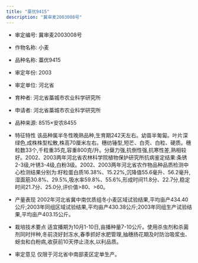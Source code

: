 ```yaml
---
title: "藁优9415"
description: "冀审麦2003008号"
---
```

* 审定编号:  冀审麦2003008号

*  作物名称:  小麦

*  品种名称:  藁优9415

*  审定年份:  2003

*  审定单位:  河北省

* 育种者:  河北省藁城市农业科学研究所

*  申请者:  河北省藁城市农业科学研究所

*  品种来源:  8515×安农8455

*  特征特性
该品种属半冬性晚熟品种,生育期242天左右。幼苗半匍匐。叶片深绿色,成株株型松散,株高70厘米左右。穗纺锤型,短芒、白壳、白粒、硬质。穗粒数33个,千粒重35克,容重800克/升。分蘖力强,抗倒性强,抗寒性差,熟相较好。2002、2003两年河北省农林科学院植物保护研究所抗病鉴定结果:条锈2-3级,叶锈3-4级,白粉3级。2002、2003两年河北省农作物品种品质检测中心检测结果分别为:籽粒蛋白质16.38%、15.22%,沉降值55.6毫升、56.2毫升,湿面筋30.8%、29.5%,吸水率59.8%、55.6%,形成时间11.8分、22.7分,稳定时间21.7分、25.0分,评价值>80、>60。

*  产量表现
2002年河北省冀中南优质组冬小麦区域试验结果,平均亩产434.40公斤;2003年同组区域试验结果,平均亩产430.38公斤;2003年同组生产试验结果,平均亩产403.15公斤。

*  栽培技术要点
适宜播期为10月1-10日,亩播种量7-10公斤。使用杀虫剂和杀菌剂同时拌种,冬前浇好封冻水,春季抓好水肥管理,抽穗扬花期及时防治吸浆虫、蚜虫和白粉病,收获前10天停止浇水,以利品质。

*  审定意见
仅限于河北省中南部麦区定单生产。

